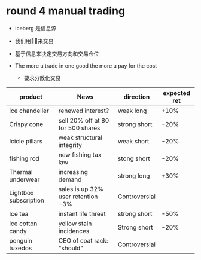# round 4 manual trading

- iceberg 是信息源

- 我们用🐧🥚来交易

- 基于信息来决定交易方向和交易仓位

- The more u trade in one good the more u pay for the cost

  - 要求分散化交易

  

| product               | News                               | direction     | expected ret |
| --------------------- | ---------------------------------- | ------------- | ------------ |
| ice chandelier        | renewed interest?                  | weak long     | +10%         |
| Crispy cone           | sell 20% off at 80 for 500 shares  | strong short  | -20%         |
| Icicle pillars        | weak structural integrity          | weak short    | -20%         |
| fishing rod           | new fishing tax law                | stong short   | -20%         |
| Thermal underwear     | increasing demand                  | strong long   | +30%         |
| Lightbox subscription | sales is up 32% user retention -3% | Controversial |              |
| Ice tea               | instant life threat                | strong short  | -50%         |
| ice cotton candy      | yellow stain incidences            | Strong short  | -20%         |
| penguin tuxedos       | CEO of coat rack: "should"         | Controversial |              |



